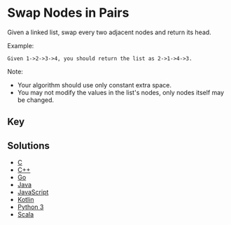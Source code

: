 # Swap Nodes in Pairs

Given a linked list, swap every two adjacent nodes and return its head.

Example:

```text
Given 1->2->3->4, you should return the list as 2->1->4->3.
```

Note:

- Your algorithm should use only constant extra space.
- You may not modify the values in the list's nodes, only nodes itself may be changed.

## Key

## Solutions

- [C](./Solution.c)
- [C++](./Solution.cpp)
- [Go](./Solution.go)
- [Java](./Solution.java)
- [JavaScript](./Solution.js)
- [Kotlin](./Solution.kt)
- [Python 3](./Solution.py)
- [Scala](./Solution.scala)